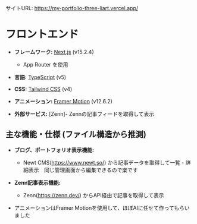 サイトURL: https://my-portfolio-three-liart.vercel.app/

# フロントエンド

*   **フレームワーク:** [Next.js](https://nextjs.org/) (v15.2.4)
    *   App Router を使用
*   **言語:** [TypeScript](https://www.typescriptlang.org/) (v5)
*   **CSS:** [Tailwind CSS](https://tailwindcss.com/) (v4)
*   **アニメーション:** [Framer Motion](https://www.framer.com/motion/) (v12.6.2)

*   **外部サービス:** [Zenn]- Zennの記事フィードを取得して表示

## 主な機能・仕様 (ファイル構造から推測)

*   **ブログ、ポートフォリオ表示機能:**
    *   Newt CMS(https://www.newt.so/) から記事データを取得して一覧・詳細表示　同じ管理画面から編集できるので楽です

*   **Zenn記事表示機能:**
    *   Zenn(https://zenn.dev/) からAPI経由で記事を取得して表示

*   アニメーションはFramer Motionを使用して、ほぼAIに任せて作ってもらいました